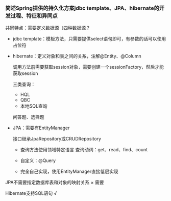 ### 简述Spring提供的持久化方案jdbc template、JPA、hibernate的开发过程、特征和异同点

共同特点：需要定义数据源（四种数据源？

* jdbc template：模板方法，只需要提供select语句即可，有参数的话可以使用占位符

* hibernate：定义对象和表之间的关系，注解@Entity、@Column

	调用方法前需要获取session对象，需要创建一个sessionFactory，然后才能获取session

	三类查询：

	* HQL
	* QBC
	* 本地SQL查询

	问答题、选择题

* JPA：需要有EntityManager

	接口继承JpaRepository或CRUDRepository

	* 查询方法使用领域特定语言  查询动词：get、read、find、count

	* 自定义：@Query

	* 完全自己实现，使用EntityManager直接低层实现





JPA不需要指定数据库表和对象的映射关系 × 需要

Hibernate支持SQL语句 √